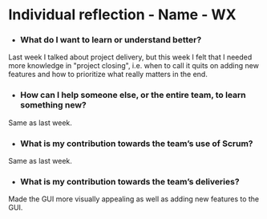 # Individual reflection - Name - WX

- ### What do I want to learn or understand better?

Last week I talked about project delivery, but this week I felt that I needed more knowledge in "project closing", i.e. when to call it quits on adding new features and how to prioritize what really matters in the end.

- ### How can I help someone else, or the entire team, to learn something new?

Same as last week.

- ### What is my contribution towards the team’s use of Scrum?

Same as last week.

- ### What is my contribution towards the team’s deliveries?

Made the GUI more visually appealing as well as adding new features to the GUI.

